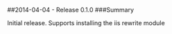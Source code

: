 ##2014-04-04 - Release 0.1.0
###Summary

  Initial release. Supports installing the iis rewrite module
